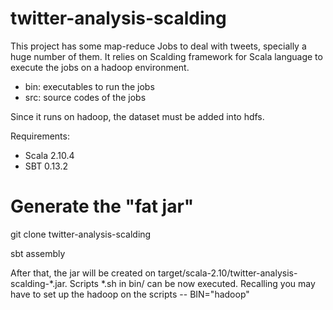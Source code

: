 twitter-analysis-scalding
=========================

This project has some map-reduce Jobs to deal with tweets, specially a huge number of them.
It relies on Scalding framework for Scala language to execute the jobs on a hadoop environment.

- bin: executables to run the jobs
- src: source codes of the jobs

Since it runs on hadoop, the dataset must be added into hdfs. 

Requirements:
- Scala 2.10.4
- SBT 0.13.2

Generate the "fat jar"
=======================
git clone twitter-analysis-scalding

sbt assembly

After that, the jar will be created on target/scala-2.10/twitter-analysis-scalding-*.jar. Scripts *.sh in bin/ can be now executed. Recalling you may have to set up the hadoop on the scripts -- BIN="hadoop"


